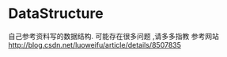 # DataStructure
自己参考资料写的数据结构.
可能存在很多问题 ,请多多指教
参考网站  http://blog.csdn.net/luoweifu/article/details/8507835
